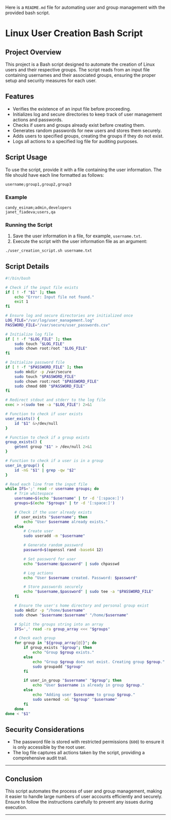 Here is a `README.md` file for automating user and group management with the provided bash script.

# Linux User Creation Bash Script

## Project Overview

This project is a Bash script designed to automate the creation of Linux users and their respective groups. The script reads from an input file containing usernames and their associated groups, ensuring the proper setup and security measures for each user.

## Features

- Verifies the existence of an input file before proceeding.
- Initializes log and secure directories to keep track of user management actions and passwords.
- Checks if users and groups already exist before creating them.
- Generates random passwords for new users and stores them securely.
- Adds users to specified groups, creating the groups if they do not exist.
- Logs all actions to a specified log file for auditing purposes.

## Script Usage

To use the script, provide it with a file containing the user information. The file should have each line formatted as follows:

```
username;group1,group2,group3
```

### Example

```
candy_esinam;admin,developers
janet_fiadeva;users,qa
```

### Running the Script

1. Save the user information in a file, for example, `username.txt`.
2. Execute the script with the user information file as an argument:

```bash
./user_creation_script.sh username.txt
```

## Script Details

```bash
#!/bin/bash

# Check if the input file exists
if [ ! -f "$1" ]; then
    echo "Error: Input file not found."
    exit 1
fi

# Ensure log and secure directories are initialized once
LOG_FILE="/var/log/user_management.log"
PASSWORD_FILE="/var/secure/user_passwords.csv"

# Initialize log file
if [ ! -f "$LOG_FILE" ]; then
    sudo touch "$LOG_FILE"
    sudo chown root:root "$LOG_FILE"
fi

# Initialize password file
if [ ! -f "$PASSWORD_FILE" ]; then
    sudo mkdir -p /var/secure
    sudo touch "$PASSWORD_FILE"
    sudo chown root:root "$PASSWORD_FILE"
    sudo chmod 600 "$PASSWORD_FILE"
fi

# Redirect stdout and stderr to the log file
exec > >(sudo tee -a "$LOG_FILE") 2>&1

# Function to check if user exists
user_exists() {
    id "$1" &>/dev/null
}

# Function to check if a group exists
group_exists() {
    getent group "$1" > /dev/null 2>&1
}

# Function to check if a user is in a group
user_in_group() {
    id -nG "$1" | grep -qw "$2"
}

# Read each line from the input file
while IFS=';' read -r username groups; do
    # Trim whitespace
    username=$(echo "$username" | tr -d '[:space:]')
    groups=$(echo "$groups" | tr -d '[:space:]')

    # Check if the user already exists
    if user_exists "$username"; then
        echo "User $username already exists."
    else
        # Create user
        sudo useradd -m "$username"

        # Generate random password
        password=$(openssl rand -base64 12)

        # Set password for user
        echo "$username:$password" | sudo chpasswd

        # Log actions
        echo "User $username created. Password: $password"

        # Store passwords securely
        echo "$username,$password" | sudo tee -a "$PASSWORD_FILE"
    fi

    # Ensure the user's home directory and personal group exist
    sudo mkdir -p "/home/$username"
    sudo chown "$username:$username" "/home/$username"

    # Split the groups string into an array
    IFS=',' read -ra group_array <<< "$groups"

    # Check each group
    for group in "${group_array[@]}"; do
        if group_exists "$group"; then
            echo "Group $group exists."
        else
            echo "Group $group does not exist. Creating group $group."
            sudo groupadd "$group"
        fi

        if user_in_group "$username" "$group"; then
            echo "User $username is already in group $group."
        else
            echo "Adding user $username to group $group."
            sudo usermod -aG "$group" "$username"
        fi
    done
done < "$1"
```

## Security Considerations

- The password file is stored with restricted permissions (`600`) to ensure it is only accessible by the root user.
- The log file captures all actions taken by the script, providing a comprehensive audit trail.

---

## Conclusion

This script automates the process of user and group management, making it easier to handle large numbers of user accounts efficiently and securely. Ensure to follow the instructions carefully to prevent any issues during execution.

---
